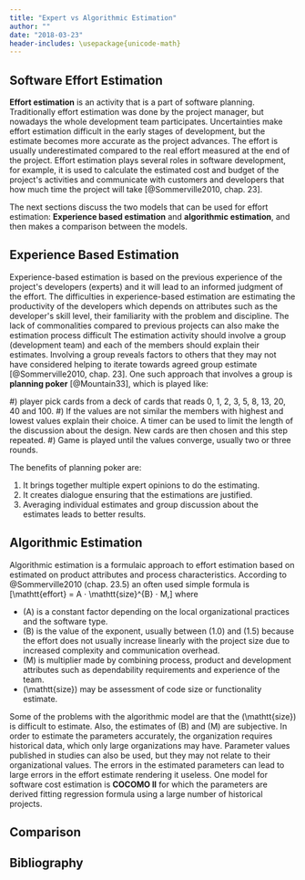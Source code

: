 ```yaml
---
title: "Expert vs Algorithmic Estimation"
author: ""
date: "2018-03-23"
header-includes: \usepackage{unicode-math}
---
```

<!-- Write a 700-word essay discussing and contrasting algorithmic vs. experience (expert) based software effort estimation. Discuss their use in waterfall (traditional) and agile development.

Include planning poker as one method used in experience-based estimation. You can find more information about planning poker in the optional reading or by listening to the lecture video. -->

<!-- 70 words -->


## Software Effort Estimation
**Effort estimation** is an activity that is a part of software planning. Traditionally effort estimation was done by the project manager, but nowadays the whole development team participates. Uncertainties make effort estimation difficult in the early stages of development, but the estimate becomes more accurate as the project advances. The effort is usually underestimated compared to the real effort measured at the end of the project. Effort estimation plays several roles in software development, for example, it is used to calculate the estimated cost and budget of the project's activities and communicate with customers and developers that how much time the project will take [@Sommerville2010, chap. 23].

The next sections discuss the two models that can be used for effort estimation: **Experience based estimation** and **algorithmic estimation**, and then makes a comparison between the models.


## Experience Based Estimation
Experience-based estimation is based on the previous experience of the project's developers (experts) and it will lead to an informed judgment of the effort. The difficulties in experience-based estimation are estimating the productivity of the developers which depends on attributes such as the developer's skill level, their familiarity with the problem and discipline. The lack of commonalities compared to previous projects can also make the estimation process difficult The estimation activity should involve a group (development team) and each of the members should explain their estimates. Involving a group reveals factors to others that they may not have considered helping to iterate towards agreed group estimate [@Sommerville2010, chap. 23]. One such approach that involves a group is **planning poker** [@Mountain33], which is played like:

#) player pick cards from a deck of cards that reads 0, 1, 2, 3, 5, 8, 13, 20, 40 and 100.
#) If the values are not similar the members with highest and lowest values explain their choice. A timer can be used to limit the length of the discussion about the design. New cards are then chosen and this step repeated.
#) Game is played until the values converge, usually two or three rounds.

The benefits of planning poker are:

1) It brings together multiple expert opinions to do the estimating.
2) It creates dialogue ensuring that the estimations are justified.
3) Averaging individual estimates and group discussion about the estimates leads to better results.


## Algorithmic Estimation
Algorithmic estimation is a formulaic approach to effort estimation based on estimated on product attributes and process characteristics. According to @Sommerville2010 (chap. 23.5) an often used simple formula is \[\mathtt{effort} = A ⋅ \mathtt{size}^{B} ⋅ M,\] where

- \(A\) is a constant factor depending on the local organizational practices and the software type.
- \(B\) is the value of the exponent, usually between \(1.0\) and \(1.5\) because the effort does not usually increase linearly with the project size due to increased complexity and communication overhead.
- \(M\) is multiplier made by combining process, product and development attributes such as dependability requirements and experience of the team.
- \(\mathtt{size}\) may be assessment of code size or functionality estimate.

Some of the problems with the algorithmic model are that the \(\mathtt{size}\) is difficult to estimate. Also, the estimates of \(B\) and \(M\) are subjective. In order to estimate the parameters accurately, the organization requires historical data, which only large organizations may have. Parameter values published in studies can also be used, but they may not relate to their organizational values. The errors in the estimated parameters can lead to large errors in the effort estimate rendering it useless. One model for software cost estimation is **COCOMO II** for which the parameters are derived fitting regression formula using a large number of historical projects.


## Comparison


## Bibliography
